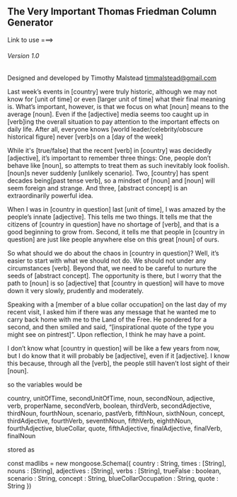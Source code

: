 ## The Very Important Thomas Friedman Column Generator

Link to use ===>

###### Version 1.0

Designed and developed by Timothy Malstead
timmalstead@gmail.com

Last week’s events in [country] were truly historic, although we may not know for [unit of time] or even [larger unit of time] what their final meaning is. What’s important, however, is that we focus on what [noun] means to the average [noun]. Even if the [adjective] media seems too caught up in [verb]ing the overall situation to pay attention to the important effects on daily life. After all, everyone knows [world leader/celebrity/obscure historical figure] never [verb]s on a [day of the week]

While it's [true/false] that the recent [verb] in [country] was decidedly [adjective], it’s important to remember three things: One, people don’t behave like [noun], so attempts to treat them as such inevitably look foolish. [noun]s never suddenly [unlikely scenario]. Two, [country] has spent decades being[past tense verb], so a mindset of [noun] and [noun] will seem foreign and strange. And three, [abstract concept] is an extraordinarily powerful idea.

When I was in [country in question] last [unit of time], I was amazed by the people’s innate [adjective]. This tells me two things. It tells me that the citizens of [country in question] have no shortage of [verb], and that is a good beginning to grow from. Second, it tells me that people in [country in question] are just like people anywhere else on this great [noun] of ours.

So what should we do about the chaos in [country in question]? Well, it’s easier to start with what we should not do. We should not under any circumstances [verb]. Beyond that, we need to be careful to nurture the seeds of [abstract concept]. The opportunity is there, but I worry that the path to [noun] is so [adjective] that [country in question] will have to move down it very slowly, prudently and moderately.

Speaking with a [member of a blue collar occupation] on the last day of my recent visit, I asked him if there was any message that he wanted me to carry back home with me to the Land of the Free. He pondered for a second, and then smiled and said, “[inspirational quote of the type you might see on pintrest]”. Upon reflection, I think he may have a point.

I don’t know what [country in question] will be like a few years from now, but I do know that it will probably be [adjective], even if it [adjective]. I know this because, through all the [verb], the people still haven’t lost sight of their [noun].

so the variables would be 

country, unitOfTime, secondUnitOfTime, noun, secondNoun, adjective, verb, properName, secondVerb, boolean, thirdVerb, secondAdjective, thirdNoun, fourthNoun, scenario, pastVerb, fifthNoun, sixthNoun, concept, thirdAdjective, fourthVerb, seventhNoun, fifthVerb, eighthNoun, fourthAdjective, blueCollar, quote, fifthAdjective, finalAdjective, finalVerb, finalNoun

stored as 

const madlibs = new mongoose.Schema({
    country : String,
    times : [String],
    nouns : [String],
    adjectives : [String],
    verbs : [String],
    trueFalse : boolean,
    scenario : String,
    concept : String,
    blueCollarOccupation : String,
    quote : String
})